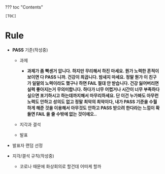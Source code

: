 ??? toc "Contents"

    [TOC]

# Rule

- **PASS** 기준(작성중)

  - 과제 

    - **과제가 좀 빡센거 압니다. 하지만 무리해서 하진 마세요. 뭔가 노력한 흔적이 보이면 다 PASS 니까. 건강이 최곱니다. 밤새지 마세요. 정말 뭔가 이 친구가 일말의 노력이라도 했구나 하면 FAIL 절대 안 받습니다. 건강 잃어버리면 실력 좋아지는거 무의미합니다. 하다가 너무 어렵거나 시간이 너무 부족하다 싶으면 포기하시고 하는데까지해서 마무리하세요. 단 이건 누가봐도 아무런 노력도 안하고 성의도 없고 정말 최악의 최악이다, 내가 PASS 기준을 수월하게 해준 것을 이용해서 아무것도 안하고 PASS 받으려 한다라는 느낌이 확 들면 FAIL 을 줄 수밖에 없는 것이에오..**

  - 지각과 결석 

  - 발표 

- 발표자 랜덤 선정 

- 지각/결석 규칙(작성중)

  - 코로나 때문에 화상회의로 할건데 어떠케 할까